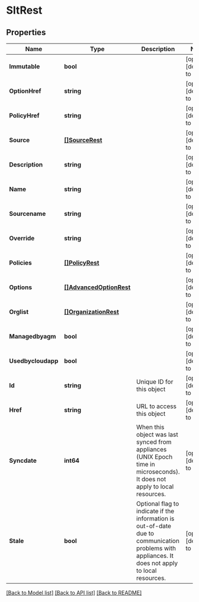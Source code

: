 # SltRest

## Properties
Name | Type | Description | Notes
------------ | ------------- | ------------- | -------------
**Immutable** | **bool** |  | [optional] [default to null]
**OptionHref** | **string** |  | [optional] [default to null]
**PolicyHref** | **string** |  | [optional] [default to null]
**Source** | [**[]SourceRest**](SourceRest.md) |  | [optional] [default to null]
**Description** | **string** |  | [optional] [default to null]
**Name** | **string** |  | [optional] [default to null]
**Sourcename** | **string** |  | [optional] [default to null]
**Override** | **string** |  | [optional] [default to null]
**Policies** | [**[]PolicyRest**](PolicyRest.md) |  | [optional] [default to null]
**Options** | [**[]AdvancedOptionRest**](AdvancedOptionRest.md) |  | [optional] [default to null]
**Orglist** | [**[]OrganizationRest**](OrganizationRest.md) |  | [optional] [default to null]
**Managedbyagm** | **bool** |  | [optional] [default to null]
**Usedbycloudapp** | **bool** |  | [optional] [default to null]
**Id** | **string** | Unique ID for this object | [optional] [default to null]
**Href** | **string** | URL to access this object | [optional] [default to null]
**Syncdate** | **int64** | When this object was last synced from appliances (UNIX Epoch time in microseconds). It does not apply to local resources. | [optional] [default to null]
**Stale** | **bool** | Optional flag to indicate if the information is out-of-date due to communication problems with appliances. It does not apply to local resources. | [optional] [default to null]

[[Back to Model list]](../README.md#documentation-for-models) [[Back to API list]](../README.md#documentation-for-api-endpoints) [[Back to README]](../README.md)

